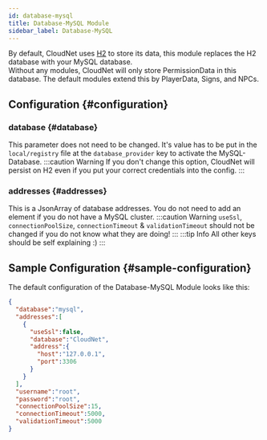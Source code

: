 ```yaml
---
id: database-mysql
title: Database-MySQL Module
sidebar_label: Database-MySQL
---
```


By default, CloudNet uses [H2](https://h2database.com/) to store its data, this module replaces the H2 database with your MySQL database.  
Without any modules, CloudNet will only store PermissionData in this database. The default modules extend this by PlayerData, Signs, and NPCs.
## Configuration {#configuration}
### database {#database}
This parameter does not need to be changed. It's value has to be put in the `local/registry` file at the `database_provider` key to activate the MySQL-Database.
:::caution Warning
If you don't change this option, CloudNet will persist on H2 even if you put your correct credentials into the config.
:::
### addresses {#addresses}
This is a JsonArray of database addresses. You do not need to add an element if you do not have a MySQL cluster.
:::caution Warning
`useSsl`, `connectionPoolSize`, `connectionTimeout` & `validationTimeout` should not be changed if you do not know what they are doing!
:::
:::tip Info
All other keys should be self explaining :)
:::
## Sample Configuration {#sample-configuration}
The default configuration of the Database-MySQL Module looks like this:
```json
{
  "database":"mysql",
  "addresses":[
    {
      "useSsl":false,
      "database":"CloudNet",
      "address":{
        "host":"127.0.0.1",
        "port":3306
      }
    }
  ],
  "username":"root",
  "password":"root",
  "connectionPoolSize":15,
  "connectionTimeout":5000,
  "validationTimeout":5000
}
```